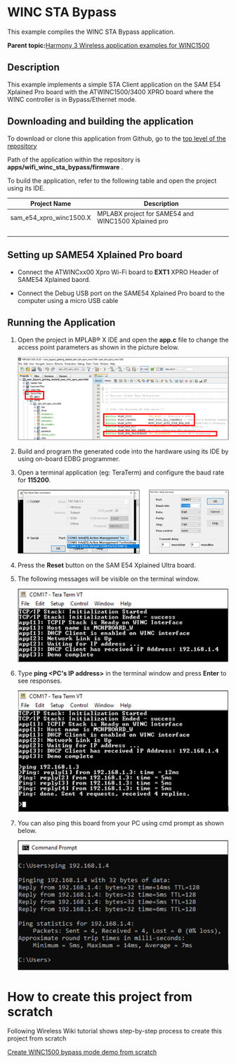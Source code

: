 # WINC STA Bypass

This example compiles the WINC STA Bypass application.

**Parent topic:**[Harmony 3 Wireless application examples for WINC1500](GUID-D41DC58E-4197-40C3-B2E5-298EE2491305.md)

## Description

This example implements a simple STA Client application on the SAM E54 Xplained Pro board with the ATWINC1500/3400 XPRO board where the WINC controller is in Bypass/Ethernet mode.

## Downloading and building the application

To download or clone this application from Github, go to the [top level of the repository](https://github.com/Microchip-MPLAB-Harmony/wireless_apps_winc1500)

Path of the application within the repository is **apps/wifi\_winc\_sta\_bypass/firmware** .

To build the application, refer to the following table and open the project using its IDE.

|Project Name|Description|
|------------|-----------|
|sam\_e54\_xpro\_winc1500.X|MPLABX project for SAME54 and WINC1500 Xplained pro|
| | |

## Setting up SAME54 Xplained Pro board

-   Connect the ATWINCxx00 Xpro Wi-Fi board to **EXT1** XPRO Header of SAME54 Xplained baord.

-   Connect the Debug USB port on the SAME54 Xplained Pro board to the computer using a micro USB cable


## Running the Application

1.  Open the project in MPLAB® X IDE and open the **app.c** file to change the access point parameters as shown in the picture below.

    ![app_ap_parameters](GUID-9F765D37-6709-43C8-BBEC-8A8422507DC8-low.png)

2.  Build and program the generated code into the hardware using its IDE by using on-board EDBG programmer.

3.  Open a terminal application \(eg: TeraTerm\) and configure the baud rate for **115200**.

    ![open_teraterm](GUID-B6BF89ED-F004-4FAD-BBA4-1F2AC4E025A4-low.png)

4.  Press the **Reset** button on the SAM E54 Xplained Ultra board.

5.  The following messages will be visible on the terminal window.

    ![run_teraterm_outout_1](GUID-61AA0BE7-C6D7-4311-B995-EF0742D0149D-low.png)

6.  Type **ping <PC's IP address\>** in the terminal window and press **Enter** to see responses.

    ![run_teraterm_ping](GUID-915CE56C-464D-407D-8278-DFCE245D78B2-low.png)

7.  You can also ping this board from your PC using cmd prompt as shown below.

    ![run_pc_cmd_ping](GUID-ADBCDA1D-A2B7-4109-BF1D-CE71B725BB7E-low.png)


# How to create this project from scratch

Following Wireless Wiki tutorial shows step-by-step process to create this project from scratch

[Create WINC1500 bypass mode demo from scratch](https://github.com/Microchip-MPLAB-Harmony/wireless/wiki/Create-your-first-winc-bypass-application)

